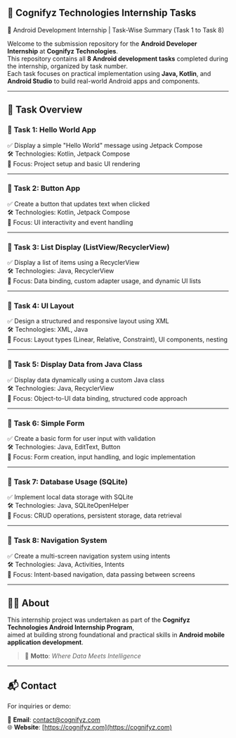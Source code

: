 ## 🧠 Cognifyz Technologies Internship Tasks

📱 Android Development Internship | Task-Wise Summary (Task 1 to Task 8)

Welcome to the submission repository for the **Android Developer Internship** at **Cognifyz Technologies**.  
This repository contains all **8 Android development tasks** completed during the internship, organized by task number.  
Each task focuses on practical implementation using **Java, Kotlin**, and **Android Studio** to build real-world Android apps and components.

---

## 📂 Task Overview

### 📌 **Task 1: Hello World App**
✅ Display a simple "Hello World" message using Jetpack Compose  
🛠️ Technologies: Kotlin, Jetpack Compose  
🎯 Focus: Project setup and basic UI rendering

---

### 📌 **Task 2: Button App**
✅ Create a button that updates text when clicked  
🛠️ Technologies: Kotlin, Jetpack Compose  
🎯 Focus: UI interactivity and event handling

---

### 📌 **Task 3: List Display (ListView/RecyclerView)**
✅ Display a list of items using a RecyclerView  
🛠️ Technologies: Java, RecyclerView  
🎯 Focus: Data binding, custom adapter usage, and dynamic UI lists

---

### 📌 **Task 4: UI Layout**
✅ Design a structured and responsive layout using XML  
🛠️ Technologies: XML, Java  
🎯 Focus: Layout types (Linear, Relative, Constraint), UI components, nesting

---

### 📌 **Task 5: Display Data from Java Class**
✅ Display data dynamically using a custom Java class  
🛠️ Technologies: Java, RecyclerView  
🎯 Focus: Object-to-UI data binding, structured code approach

---

### 📌 **Task 6: Simple Form**
✅ Create a basic form for user input with validation  
🛠️ Technologies: Java, EditText, Button  
🎯 Focus: Form creation, input handling, and logic implementation

---

### 📌 **Task 7: Database Usage (SQLite)**
✅ Implement local data storage with SQLite  
🛠️ Technologies: Java, SQLiteOpenHelper  
🎯 Focus: CRUD operations, persistent storage, data retrieval

---

### 📌 **Task 8: Navigation System**
✅ Create a multi-screen navigation system using intents  
🛠️ Technologies: Java, Activities, Intents  
🎯 Focus: Intent-based navigation, data passing between screens

---

## 👨‍💻 About

This internship project was undertaken as part of the **Cognifyz Technologies Android Internship Program**,  
aimed at building strong foundational and practical skills in **Android mobile application development**.

> 🧠 **Motto**: *Where Data Meets Intelligence*

---

## 📬 Contact

For inquiries or demo:

📧 **Email**: contact@cognifyz.com  
🌐 **Website**: [https://cognifyz.com](https://cognifyz.com)

